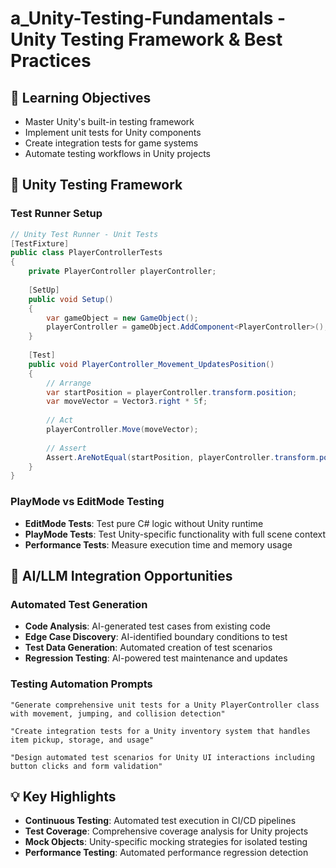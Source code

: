 # a_Unity-Testing-Fundamentals - Unity Testing Framework & Best Practices

## 🎯 Learning Objectives
- Master Unity's built-in testing framework
- Implement unit tests for Unity components
- Create integration tests for game systems
- Automate testing workflows in Unity projects

## 🔧 Unity Testing Framework

### Test Runner Setup
```csharp
// Unity Test Runner - Unit Tests
[TestFixture]
public class PlayerControllerTests
{
    private PlayerController playerController;
    
    [SetUp]
    public void Setup()
    {
        var gameObject = new GameObject();
        playerController = gameObject.AddComponent<PlayerController>();
    }
    
    [Test]
    public void PlayerController_Movement_UpdatesPosition()
    {
        // Arrange
        var startPosition = playerController.transform.position;
        var moveVector = Vector3.right * 5f;
        
        // Act
        playerController.Move(moveVector);
        
        // Assert
        Assert.AreNotEqual(startPosition, playerController.transform.position);
    }
}
```

### PlayMode vs EditMode Testing
- **EditMode Tests**: Test pure C# logic without Unity runtime
- **PlayMode Tests**: Test Unity-specific functionality with full scene context
- **Performance Tests**: Measure execution time and memory usage

## 🚀 AI/LLM Integration Opportunities

### Automated Test Generation
- **Code Analysis**: AI-generated test cases from existing code
- **Edge Case Discovery**: AI-identified boundary conditions to test
- **Test Data Generation**: Automated creation of test scenarios
- **Regression Testing**: AI-powered test maintenance and updates

### Testing Automation Prompts
```
"Generate comprehensive unit tests for a Unity PlayerController class with movement, jumping, and collision detection"

"Create integration tests for a Unity inventory system that handles item pickup, storage, and usage"

"Design automated test scenarios for Unity UI interactions including button clicks and form validation"
```

## 💡 Key Highlights
- **Continuous Testing**: Automated test execution in CI/CD pipelines
- **Test Coverage**: Comprehensive coverage analysis for Unity projects
- **Mock Objects**: Unity-specific mocking strategies for isolated testing
- **Performance Testing**: Automated performance regression detection
